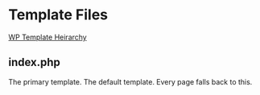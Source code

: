 # Template Files
[WP Template Heirarchy](https://developer.wordpress.org/files/2014/10/Screenshot-2019-01-23-00.20.04.png) 

## index.php
The primary template. The default template. Every page falls back to this.